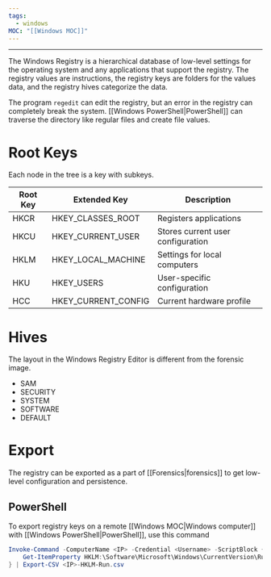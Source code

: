 ```yaml
---
tags:
  - windows
MOC: "[[Windows MOC]]"
---
```

-- --

The Windows Registry is a hierarchical database of low-level settings for the operating system and any applications that support the registry. The registry values are instructions, the registry keys are folders for the values data, and the registry hives categorize the data. 

The program `regedit` can edit the registry, but an error in the registry can completely break the system. [[Windows PowerShell|PowerShell]] can traverse the directory like regular files and create file values.

# Root Keys

Each node in the tree is a key with subkeys. 

| Root Key | Extended Key        | Description                       |
| -------- | ------------------- | --------------------------------- |
| HKCR     | HKEY_CLASSES_ROOT   | Registers applications            |
| HKCU     | HKEY_CURRENT_USER   | Stores current user configuration |
| HKLM     | HKEY_LOCAL_MACHINE  | Settings for local computers      |
| HKU      | HKEY_USERS          | User-specific configuration       |
| HCC      | HKEY_CURRENT_CONFIG | Current hardware profile          |
# Hives

The layout in the Windows Registry Editor is different from the forensic image.

- SAM
- SECURITY
- SYSTEM
- SOFTWARE
- DEFAULT

# Export

The registry can be exported as a part of [[Forensics|forensics]] to get low-level configuration and persistence. 

## PowerShell

To export registry keys on a remote [[Windows MOC|Windows computer]] with [[Windows PowerShell|PowerShell]], use this command

```PowerShell
Invoke-Command -ComputerName <IP> -Credential <Username> -ScriptBlock {
	Get-ItemProperty HKLM:\Software\Microsoft\Windows\CurrentVersion\Run\*
} | Export-CSV <IP>-HKLM-Run.csv
```
